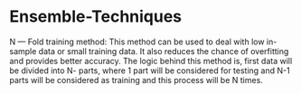 # Ensemble-Techniques
 N — Fold training method: This method can be used to deal with low in-sample data or small training data. It also reduces the chance of overfitting and provides better accuracy. The logic behind this method is, first data will be divided into N- parts, where 1 part will be considered for testing and N-1 parts will be considered as training and this process will be N times.
